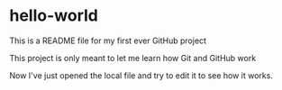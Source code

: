 # hello-world

This is a README file for my first ever GitHub project

This project is only meant to let me learn how Git and GitHub work

Now I've just opened the local file and try to edit it to see how it works. 
